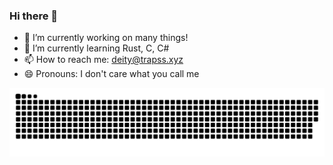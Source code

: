 ### Hi there 👋


- 🔭 I’m currently working on many things!
- 🌱 I’m currently learning Rust, C, C#
- 📫 How to reach me: deity@trapss.xyz
- 😄 Pronouns: I don't care what you call me

![GitHub Snake dark](https://github.com/Xander-Schmidt/Xander-Schmidt/blob/output/github-contribution-grid-snake-dark.svg)
